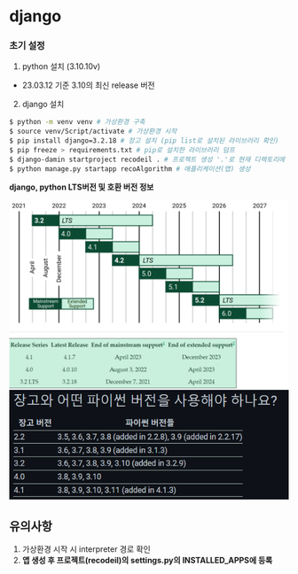 # django

### 초기 설정
1. python 설치 (3.10.10v)
- 23.03.12 기준 3.10의 최신 release 버전

2. django 설치

``` bash
$ python -m venv venv # 가상환경 구축
$ source venv/Script/activate # 가상환경 시작
$ pip install django=3.2.18 # 장고 설치 (pip list로 설치된 라이브러리 확인)
$ pip freeze > requirements.txt # pip로 설치한 라이브러리 덤프
$ django-damin startproject recodeil . # 프로젝트 생성 '.'로 현재 디렉토리에 생성
$ python manage.py startapp recoAlgorithm # 애플리케이션(앱) 생성
```
**django, python LTS버전 및 호환 버전 정보**

<img src="./djagno_version_info.png">
<img src="./djagno_python_version.png">


## 유의사항
1. 가상환경 시작 시 interpreter 경로 확인
2. **앱 생성 후 프로젝트(recodeil)의 settings.py의 INSTALLED_APPS에 등록**